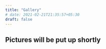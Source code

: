 ```yaml
---
title: "Gallery"
# date: 2021-02-21T21:35:57+05:30
draft: false
---
```


## Pictures will be put up shortly

